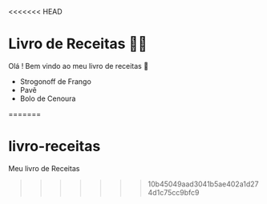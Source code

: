 <<<<<<< HEAD
# Livro de Receitas :woman_cook:



Olá ! Bem vindo ao meu livro de receitas :wave:



- Strogonoff de Frango
- Pavê
- Bolo de Cenoura

=======
# livro-receitas
Meu livro de Receitas
>>>>>>> 10b45049aad3041b5ae402a1d274d1c75cc9bfc9
